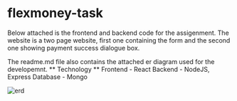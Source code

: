 # flexmoney-task

Below attached is the frontend and backend code for the assigenment. The website is a two page website, first one containing the form 
and the second one showing payment success dialogue box.

The readme.md file also contains the attached er diagram used for the developemnt.
** Technology **
Frontend - React
Backend - NodeJS, Express
Database - Mongo


![erd](https://user-images.githubusercontent.com/62654457/207051275-529ccab1-2832-4869-a6f4-f937ef33f97e.png)
